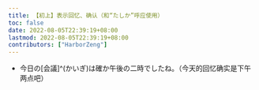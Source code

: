 ```yaml
---
title: 【初上】表示回忆、确认（和“たしか”呼应使用）
toc: false
date: 2022-08-05T22:39:19+08:00
lastmod: 2022-08-05T22:39:19+08:00
contributors: ["HarborZeng"]
---
```


- 今日の[会議]^(かいぎ)は確か午後の二時でしたね。（今天的回忆确实是下午两点吧）


